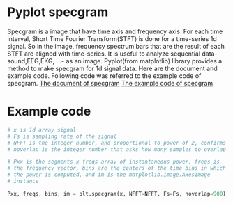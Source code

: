 # Pyplot specgram
  Specgram is a image that have time axis and frequency axis. For each time interval, Short Time Fourier Transform(STFT) is done for a time-series 1d signal. So in the image, frequency spectrum bars that are the result of each STFT are aligned with time-series. It is useful to analyze sequential data-sound,EEG,EKG, ...- as an image.
  Pyplot(from matplotlib) library provides a method to make specgram for 1d signal data. Here are the document and example code.
Following code was referred to the example code of specgram.
[The document of specgram](https://matplotlib.org/devdocs/api/_as_gen/matplotlib.pyplot.specgram.html)
[The example code of specgram](https://matplotlib.org/examples/pylab_examples/specgram_demo.html)
# Example code
```python
# x is 1d array signal
# Fs is sampling rate of the signal
# NFFT is the integer number, and proportional to power of 2, confirms the size of FFT or STFT.
# noverlap is the integer number that asks how many samples to overlap in doing next FFT.

# Pxx is the segments x freqs array of instantaneous power, freqs is
# the frequency vector, bins are the centers of the time bins in which
# the power is computed, and im is the matplotlib.image.AxesImage
# instance

Pxx, freqs, bins, im = plt.specgram(x, NFFT=NFFT, Fs=Fs, noverlap=900)
```
